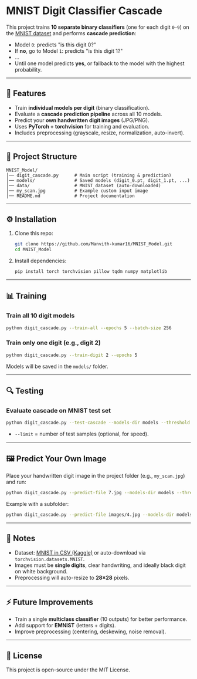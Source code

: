 # MNIST Digit Classifier Cascade

This project trains **10 separate binary classifiers** (one for each digit `0–9`) on the [MNIST dataset](http://yann.lecun.com/exdb/mnist/) and performs **cascade prediction**:

* Model `0`: predicts "is this digit 0?"
* If **no**, go to Model `1`: predicts "is this digit 1?"
* …
* Until one model predicts **yes**, or fallback to the model with the highest probability.

---

## 🚀 Features

* Train **individual models per digit** (binary classification).
* Evaluate a **cascade prediction pipeline** across all 10 models.
* Predict your **own handwritten digit images** (JPG/PNG).
* Uses **PyTorch + torchvision** for training and evaluation.
* Includes preprocessing (grayscale, resize, normalization, auto-invert).

---

## 📂 Project Structure

```
MNIST_Model/
│── digit_cascade.py      # Main script (training & prediction)
│── models/               # Saved models (digit_0.pt, digit_1.pt, ...)
│── data/                 # MNIST dataset (auto-downloaded)
│── my_scan.jpg           # Example custom input image
│── README.md             # Project documentation
```

---

## ⚙️ Installation

1. Clone this repo:

   ```bash
   git clone https://github.com/Manvith-kumar16/MNIST_Model.git
   cd MNIST_Model
   ```

2. Install dependencies:

   ```bash
   pip install torch torchvision pillow tqdm numpy matplotlib
   ```

---

## 📊 Training

### Train all 10 digit models

```bash
python digit_cascade.py --train-all --epochs 5 --batch-size 256
```

### Train only one digit (e.g., digit 2)

```bash
python digit_cascade.py --train-digit 2 --epochs 5
```

Models will be saved in the `models/` folder.

---

## 🔍 Testing

### Evaluate cascade on MNIST test set

```bash
python digit_cascade.py --test-cascade --models-dir models --threshold 0.5 --limit 1000
```

* `--limit` = number of test samples (optional, for speed).

---

## 🖼️ Predict Your Own Image

Place your handwritten digit image in the project folder (e.g., `my_scan.jpg`) and run:

```bash
python digit_cascade.py --predict-file 7.jpg --models-dir models --threshold 0.5
```

Example with a subfolder:

```bash
python digit_cascade.py --predict-file images/4.jpg --models-dir models
```

---

## 📌 Notes

* Dataset: [MNIST in CSV (Kaggle)](https://www.kaggle.com/datasets/oddrationale/mnist-in-csv) or auto-download via `torchvision.datasets.MNIST`.
* Images must be **single digits**, clear handwriting, and ideally black digit on white background.
* Preprocessing will auto-resize to **28×28** pixels.

---

## ⚡ Future Improvements

* Train a single **multiclass classifier** (10 outputs) for better performance.
* Add support for **EMNIST** (letters + digits).
* Improve preprocessing (centering, deskewing, noise removal).

---

## 📜 License

This project is open-source under the MIT License.
